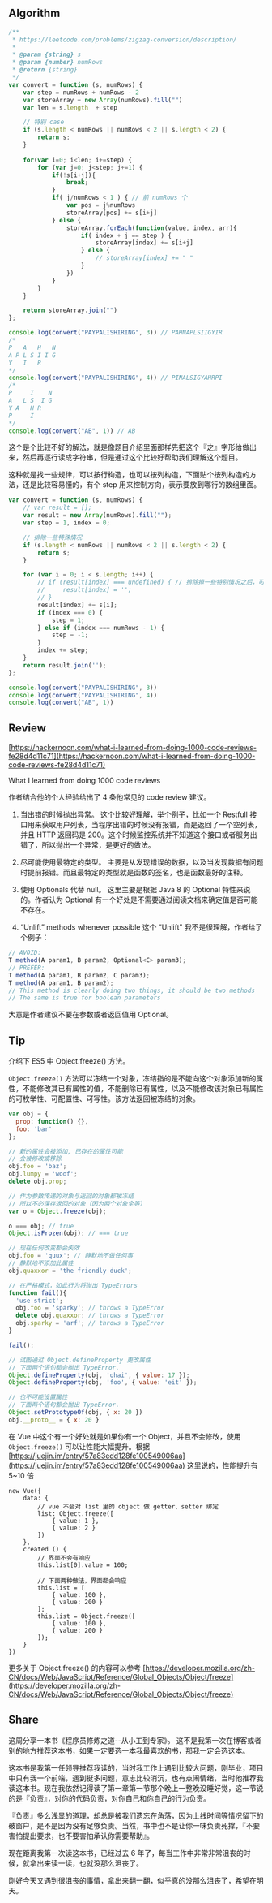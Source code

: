 
## Algorithm
```javascript
/**
 * https://leetcode.com/problems/zigzag-conversion/description/
 * 
 * @param {string} s
 * @param {number} numRows
 * @return {string}
 */
var convert = function (s, numRows) {
    var step = numRows + numRows - 2
    var storeArray = new Array(numRows).fill("")
    var len = s.length  + step

    // 特别 case
    if (s.length < numRows || numRows < 2 || s.length < 2) {
        return s;
    }
    
    for(var i=0; i<len; i+=step) {
        for (var j=0; j<step; j+=1) {
            if(!s[i+j]){
                break;
            }
            if( j/numRows < 1 ) { // 前 numRows 个
                var pos = j%numRows
                storeArray[pos] += s[i+j]
            } else {
                storeArray.forEach(function(value, index, arr){
                    if( index + j == step ) {
                        storeArray[index] += s[i+j]
                    } else {
                        // storeArray[index] += " "
                    }
                })
            }
        }
    }

    return storeArray.join("")
};

console.log(convert("PAYPALISHIRING", 3)) // PAHNAPLSIIGYIR
/*
P   A   H   N
A P L S I I G
Y   I   R
*/
console.log(convert("PAYPALISHIRING", 4)) // PINALSIGYAHRPI
/*
P     I    N
A   L S  I G
Y A   H R
P     I
*/
console.log(convert("AB", 1)) // AB
```

这个是个比较不好的解法，就是像题目介绍里面那样先把这个『之』字形给做出来，然后再逐行读成字符串，但是通过这个比较好帮助我们理解这个题目。

这种就是找一些规律，可以按行构造，也可以按列构造，下面贴个按列构造的方法，还是比较容易懂的，有个 step 用来控制方向，表示要放到哪行的数组里面。

```javascript
var convert = function (s, numRows) {
    // var result = [];
    var result = new Array(numRows).fill("");
    var step = 1, index = 0;

    // 排除一些特殊情况
    if (s.length < numRows || numRows < 2 || s.length < 2) {
        return s;
    }

    for (var i = 0; i < s.length; i++) {
        // if (result[index] === undefined) { // 排除掉一些特别情况之后，可以用 Array().fill() 来构造数组
        //     result[index] = '';
        // }
        result[index] += s[i];
        if (index === 0) {
            step = 1;
        } else if (index === numRows - 1) {
            step = -1;
        }
        index += step;
    }
    return result.join('');
};

console.log(convert("PAYPALISHIRING", 3))
console.log(convert("PAYPALISHIRING", 4))
console.log(convert("AB", 1))
```

## Review
[https://hackernoon.com/what-i-learned-from-doing-1000-code-reviews-fe28d4d11c71](https://hackernoon.com/what-i-learned-from-doing-1000-code-reviews-fe28d4d11c71)

What I learned from doing 1000 code reviews


作者结合他的个人经验给出了 4 条他常见的 code review 建议。

1. 当出错的时候抛出异常。
这个比较好理解，举个例子，比如一个 Restfull 接口用来获取用户列表，当程序出错的时候没有报错，而是返回了一个空列表，并且 HTTP 返回码是 200。这个时候监控系统并不知道这个接口或者服务出错了，所以抛出一个异常，是更好的做法。
 
2. 尽可能使用最特定的类型。
主要是从发现错误的数据，以及当发现数据有问题时提前报错。而且最特定的类型就是函数的签名，也是函数最好的注释。

3. 使用 Optionals 代替 null。
这里主要是根据 Java 8 的 Optional 特性来说的。作者认为 Optional 有一个好处是不需要通过阅读文档来确定值是否可能不存在。
 
4. “Unlift” methods whenever possible
 这个 “Unlift" 我不是很理解，作者给了个例子：
 ```javascript
 // AVOID: 
 T method(A param1, B param2, Optional<C> param3);
 // PREFER:
 T method(A param1, B param2, C param3);
 T method(A param1, B param2);
 // This method is clearly doing two things, it should be two methods
 // The same is true for boolean parameters
 ```
 大意是作者建议不要在参数或者返回值用 Optional。
 
## Tip
介绍下 ES5 中 Object.freeze() 方法。

`Object.freeze()` 方法可以冻结一个对象，冻结指的是不能向这个对象添加新的属性，不能修改其已有属性的值，不能删除已有属性，以及不能修改该对象已有属性的可枚举性、可配置性、可写性。该方法返回被冻结的对象。

```javascript
var obj = {
  prop: function() {},
  foo: 'bar'
};

// 新的属性会被添加, 已存在的属性可能
// 会被修改或移除
obj.foo = 'baz';
obj.lumpy = 'woof';
delete obj.prop;

// 作为参数传递的对象与返回的对象都被冻结
// 所以不必保存返回的对象（因为两个对象全等）
var o = Object.freeze(obj);

o === obj; // true
Object.isFrozen(obj); // === true

// 现在任何改变都会失效
obj.foo = 'quux'; // 静默地不做任何事
// 静默地不添加此属性
obj.quaxxor = 'the friendly duck';

// 在严格模式，如此行为将抛出 TypeErrors
function fail(){
  'use strict';
  obj.foo = 'sparky'; // throws a TypeError
  delete obj.quaxxor; // throws a TypeError
  obj.sparky = 'arf'; // throws a TypeError
}

fail();

// 试图通过 Object.defineProperty 更改属性
// 下面两个语句都会抛出 TypeError.
Object.defineProperty(obj, 'ohai', { value: 17 });
Object.defineProperty(obj, 'foo', { value: 'eit' });

// 也不可能设置属性
// 下面两个语句都会抛出 TypeError.
Object.setPrototypeOf(obj, { x: 20 })
obj.__proto__ = { x: 20 }
```

在 Vue 中这个有一个好处就是如果你有一个 Object，并且不会修改，使用 `Object.freeze()` 可以让性能大幅提升。根据 [https://juejin.im/entry/57a83edd128fe100549006aa](https://juejin.im/entry/57a83edd128fe100549006aa) 这里说的，性能提升有 5~10 倍

```
new Vue({
    data: {
        // vue 不会对 list 里的 object 做 getter、setter 绑定
        list: Object.freeze([
            { value: 1 },
            { value: 2 }
        ])
    },
    created () {
        // 界面不会有响应
        this.list[0].value = 100;

        // 下面两种做法，界面都会响应
        this.list = [
            { value: 100 },
            { value: 200 }
        ];
        this.list = Object.freeze([
            { value: 100 },
            { value: 200 }
        ]);
    }
})
```

更多关于 Object.freeze() 的内容可以参考 [https://developer.mozilla.org/zh-CN/docs/Web/JavaScript/Reference/Global_Objects/Object/freeze](https://developer.mozilla.org/zh-CN/docs/Web/JavaScript/Reference/Global_Objects/Object/freeze)


## Share
这周分享一本书《程序员修炼之道--从小工到专家》。
这不是我第一次在博客或者别的地方推荐这本书，如果一定要选一本我最喜欢的书，那我一定会选这本。

这本书是我第一任领导推荐我读的，当时我工作上遇到比较大问题，刚毕业，项目中只有我一个前端，遇到挺多问题，意志比较消沉，也有点闹情绪，当时他推荐我读这本书。现在我依然记得读了第一章第一节那个晚上一整晚没睡好觉，这一节说的是『负责』，对你的代码负责，对你自己和你自己的行为负责。

『负责』多么浅显的道理，却总是被我们遗忘在角落，因为上线时间等情况留下的破窗户，是不是因为没有足够负责。当然，书中也不是让你一味负责死撑，『不要害怕提出要求，也不要害怕承认你需要帮助』。

现在距离我第一次读这本书，已经过去 6 年了，每当工作中非常非常沮丧的时候，就拿出来读一读，也就没那么沮丧了。

刚好今天又遇到很沮丧的事情，拿出来翻一翻，似乎真的没那么沮丧了，希望在明天。


